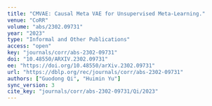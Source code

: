 ```yaml
---
title: "CMVAE: Causal Meta VAE for Unsupervised Meta-Learning."
venue: "CoRR"
volume: "abs/2302.09731"
year: "2023"
type: "Informal and Other Publications"
access: "open"
key: "journals/corr/abs-2302-09731"
doi: "10.48550/ARXIV.2302.09731"
ee: "https://doi.org/10.48550/arXiv.2302.09731"
url: "https://dblp.org/rec/journals/corr/abs-2302-09731"
authors: ["Guodong Qi", "Huimin Yu"]
sync_version: 3
cite_key: "journals/corr/abs-2302-09731/Qi/2023"
---
```

